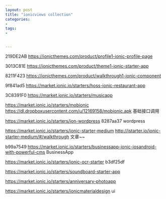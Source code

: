 ```yaml
---
layout: post
title: "ionicviews collection"
categories:
- 
tags:
- 


---
```

219DE2AB
https://ionicthemes.com/product/profile1-ionic-profile-page

3013C81E
https://ionicthemes.com/product/theme1-ionic-starter-app

8211F423
https://ionicthemes.com/product/walkthrough1-ionic-component

9f841ad5
https://market.ionic.io/starters/hoss-ionic-restaurant-app

3C8391F0
https://market.ionic.io/starters/musicapp

https://market.ionic.io/starters/mobionic
https://dl.dropboxusercontent.com/u/12169158/mobionic.apk
基础接口调用

https://market.ionic.io/starters/ion-wordpress
8287aa37 
wordpress

https://market.ionic.io/starters/ionic-starter-medium
http://istarter.io/ionic-starter-medium/#/walkthrough
文章~~

b99a7549
https://market.ionic.io/starters/businessapp-ionic-iosandroid-with-powerful-cms
BusinessApp

https://market.ionic.io/starters/ionic-ocr-starter
b3df25df

https://market.ionic.io/starters/soundboard-starter-app

https://market.ionic.io/starters/anniversary-photoapp

https://market.ionic.io/starters/ionicmaterialdesign
ui



